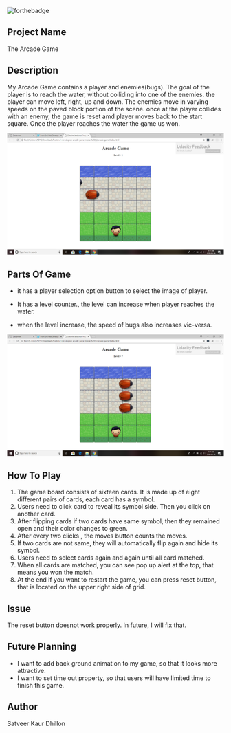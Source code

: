 ![forthebadge](https://forthebadge.com/images/badges/built-with-love.svg)

## Project Name 

The Arcade Game
 
## Description
My Arcade Game contains a player and enemies(bugs). The goal of the player is to reach the water, without colliding into  one of the enemies. the player can move left, right, up and down. The enemies move in varying speeds on the paved block portion of the scene. once at the player collides with an enemy, the game is reset amd player moves back to the start square. Once the player reaches the water the game us won.  

<img src="Screenshot (9).png" width = "600px">

## Parts Of Game
* it has a player selection option button to select the image of player.

* It has a level counter., the level can increase when player reaches the water.  

* when the level increase, the speed of bugs also increases vic-versa.
<img src="Screenshot (10).png" width = "600px">

## How To Play
1. The game board consists of sixteen cards. It is made up of eight different pairs of cards, each card has a symbol.
2. Users need to click card to reveal its symbol side. Then you click on another card.
3. After flipping cards if two cards have same symbol, then they remained open and their color changes to green. 
4. After every two clicks , the moves button counts the moves.
5. If two cards are not same, they will automatically flip again and hide its symbol. 
6. Users need to select cards again and again until all card matched.
7. When all cards are matched, you can see pop up alert at the top, that means you won the match.
8. At the end if you want to restart the game, you can press reset button, that is located on the upper right side of grid.

## Issue
The reset button doesnot work properly. In future, I will fix that.

## Future Planning
* I want to add back ground animation to my game, so that it looks more attractive.
* I want to set time out property, so that users will have limited time to finish this game.

## Author
 Satveer Kaur Dhillon

